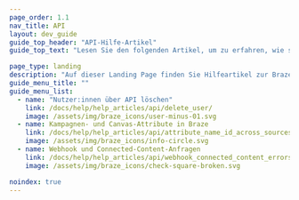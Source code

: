 ```yaml
---
page_order: 1.1
nav_title: API
layout: dev_guide
guide_top_header: "API-Hilfe-Artikel"
guide_top_text: "Lesen Sie den folgenden Artikel, um zu erfahren, wie sich APIs auf Bereiche Ihrer Nutzerdaten auswirken können. <br><br> Erfahren Sie mehr über die Braze REST API im Bereich <a href='/docs/api/basics/'>API</a>!"

page_type: landing
description: "Auf dieser Landing Page finden Sie Hilfeartikel zur Braze API."
guide_menu_title: ""
guide_menu_list:
  - name: "Nutzer:innen über API löschen"
    link: /docs/help/help_articles/api/delete_user/
    image: /assets/img/braze_icons/user-minus-01.svg
  - name: Kampagnen- und Canvas-Attribute in Braze
    link: /docs/help/help_articles/api/attribute_name_id_across_sources/
    image: /assets/img/braze_icons/info-circle.svg
  - name: Webhook und Connected-Content-Anfragen 
    link: /docs/help/help_articles/api/webhook_connected_content_errors/
    image: /assets/img/braze_icons/check-square-broken.svg

noindex: true
---
```




